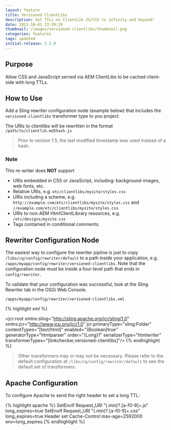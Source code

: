 ```yaml
---
layout: feature
title: Versioned ClientLibs
description: Set TTLs on ClientLib JS/CSS to infinity and beyond!
date: 2013-10-01 23:39:29
thumbnail: /images/versioned-clientlibs/thumbnail.png
categories: features
tags: updated
initial-release: 1.2.0
---
```


## Purpose

Allow CSS and JavaScript served via AEM ClientLibs to be cached client-side with long TTLs.

## How to Use

Add a Sling rewriter configuration node (example below) that includes the `versioned-clientlibs` transformer type to you project. 

The URIs to clientlibs will be rewritten in the format `/path/to/clientlib.md5hash.js`

> Prior to version 1.5, the last modified timestamp was used instead of a hash.

### Note

This re-writer does **NOT** support

* URIs embedded in CSS or JavaScript, including: background-images, web fonts, etc. 
* Relative URIs, e.g. `etc/clientlibs/mysite/styles.css`
* URIs including a scheme, e.g. `http://example.com/etc/clientlibs/mysite/styles.css` and `//example.com/etc/clientlibs/mysite/styles.css`
* URIs to non-AEM HtmlClientLibrary resources, e.g. `/etc/designs/mysite.css`
* Tags contained in conditional comments.
 
## Rewriter Configuration Node

The easiest way to configure the rewriter pipline is just to copy `/libs/cq/config/rewriter/default` to a path inside your application, e.g. `/apps/myapp/config/rewriter/versioned-clientlibs`. Note that the configuration node *must* be inside a four-level path that ends in `config/rewriter`.

To validate that your configuration was successful, look at the Sling Rewriter tab in the OSGi Web Console.

	/apps/myapp/config/rewriter/versioned-clientlibs.xml

{% highlight xml %}
<?xml version="1.0" encoding="UTF-8"?>
<jcr:root xmlns:sling="http://sling.apache.org/jcr/sling/1.0" xmlns:jcr="http://www.jcp.org/jcr/1.0"
    jcr:primaryType="sling:Folder"
    contentTypes="[text/html]"
    enabled="{Boolean}true"
    generatorType="htmlparser"
    order="{Long}1"
    serializerType="htmlwriter"
    transformerTypes="[linkchecker,versioned-clientlibs]"/>
{% endhighlight %}        

> Other transformers may or may not be necessary. Please refer to the default configuration at `/libs/cq/config/rewriter/default` to see the default set of transformers.

## Apache Configuration

To configure Apache to send the right header to set a long TTL:

{% highlight apache %}
SetEnvIf Request_URI "(\.min)?\.[a-f0-9]+\.js" long_expires=true
SetEnvIf Request_URI "(\.min)?\.[a-f0-9]+\.css" long_expires=true
Header set Cache-Control max-age=2592000 env=long_expires 
{% endhighlight %}
